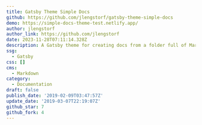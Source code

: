 ```yaml
---
title: Gatsby Theme Simple Docs
github: https://github.com/jlengstorf/gatsby-theme-simple-docs
demo: https://simple-docs-theme-test.netlify.app/
author: jlengstorf
author_link: https://github.com/jlengstorf
date: 2023-11-28T07:11:14.328Z
description: A Gatsby theme for creating docs from a folder full of Markdown files.
ssg:
  - Gatsby
css: []
cms:
  - Markdown
category:
  - Documentation
draft: false
publish_date: '2019-02-09T03:47:57Z'
update_date: '2019-03-07T22:19:07Z'
github_star: 7
github_fork: 4
---
```

